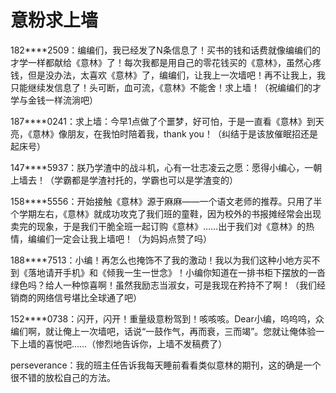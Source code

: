 # 意粉求上墙

182****2509：编编们，我已经发了N条信息了！买书的钱和话费就像编编们的才学一样都献给《意林》了！每次我都是用自己的零花钱买的《意林》，虽然心疼钱，但是没办法，太喜欢《意林》了，编编们，让我上一次墙吧！再不让我上，我只能继续发信息了！头可断，血可流，《意林》不能舍！求上墙！（祝编编们的才学与金钱一样流淌吧） 

187****0241：求上墙：今早1点做了个噩梦，好可怕，于是一直看《意林》到天亮，《意林》像朋友，在我怕时陪着我，thank you！（纠结于是该放催眠招还是起床号） 

147****5937：朕乃学渣中的战斗机，心有一壮志凌云之愿：愿得小编心，一朝上墙去！（学霸都是学渣衬托的，学霸也可以是学渣变的） 

158****5556：开始接触《意林》源于麻麻——一个语文老师的推荐。只用了半个学期左右，《意林》就成功攻克了我们班的童鞋，因为校外的书报摊经常会出现卖完的现象，于是我们干脆全班一起订购《意林》……出于我们对《意林》的热情，编编们一定会让我上墙吧！（为妈妈点赞了吗） 

188****7513：小编！再怎么也掩饰不了我的激动！我以为我们这种小地方买不到《落地请开手机》和《倾我一生一世念》！小编你知道在一排书柜下摆放的一沓绿色吗？给人一种惊喜啊！虽然我励志当淑女，可是我现在矜持不了啊！（我们经销商的网络信号堪比全球通了吧） 

152****0738：闪开，闪开！重量级意粉驾到！咳咳咳。Dear小编，呜呜呜，众编们啊，就让俺上一次墙吧，话说“一鼓作气，再而衰，三而竭”。您就让俺体验一下上墙的喜悦吧……（惨烈地告诉你，上墙不发稿费了） 

perseverance：我的班主任告诉我每天睡前看看类似意林的期刊，这的确是一个很不错的放松自己的方法。